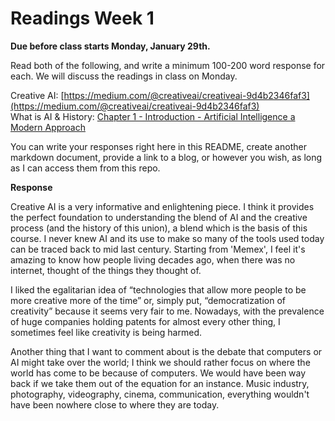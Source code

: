 # Readings Week 1

**Due before class starts Monday, January 29th.**

Read both of the following, and write a minimum 100-200 word response for each. We will discuss the readings in class on Monday.

Creative AI: [https://medium.com/@creativeai/creativeai-9d4b2346faf3](https://medium.com/@creativeai/creativeai-9d4b2346faf3)<br/>
What is AI & History: [Chapter 1 - Introduction - Artificial Intelligence a Modern Approach](http://web.cecs.pdx.edu/~mperkows/CLASS_479/2017_ZZ_00/02__GOOD_Russel=Norvig=Artificial%20Intelligence%20A%20Modern%20Approach%20(3rd%20Edition).pdf)

You can write your responses right here in this README, create another markdown document, provide a link to a blog, or however you wish, as long as I can access them from this repo.

**Response**

Creative AI is a very informative and enlightening piece. I think it provides the perfect foundation to understanding the blend of AI and the creative process (and the history of this union), a blend which is the basis of this course. I never knew AI and its use to make so many of the tools used today can be traced back to mid last century. Starting from 'Memex', I feel it's amazing to know how people living decades ago, when there was no internet, thought of the things they thought of.

I liked the egalitarian idea of “technologies that allow more people to be more creative more of the time” or, simply put, “democratization of creativity” because  it seems very fair to me. Nowadays, with the prevalence of huge companies holding patents for almost every other thing, I sometimes feel like creativity is being harmed.

Another thing that I want to comment about is the debate that computers or AI might take over the world; I think we should rather focus on where the world has come to be because of computers. We would have been way back if we take them out of the equation for an instance. Music industry, photography, videography, cinema, communication, everything wouldn't have been nowhere close to where they are today.
